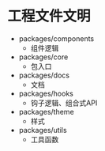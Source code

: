 
# 工程文件文明

- packages/components
  - 组件逻辑
- packages/core
  - 包入口
- packages/docs
  - 文档
- packages/hooks
  - 钩子逻辑、组合式API
- packages/theme
  - 样式
- packages/utils
  - 工具函数 


























































































